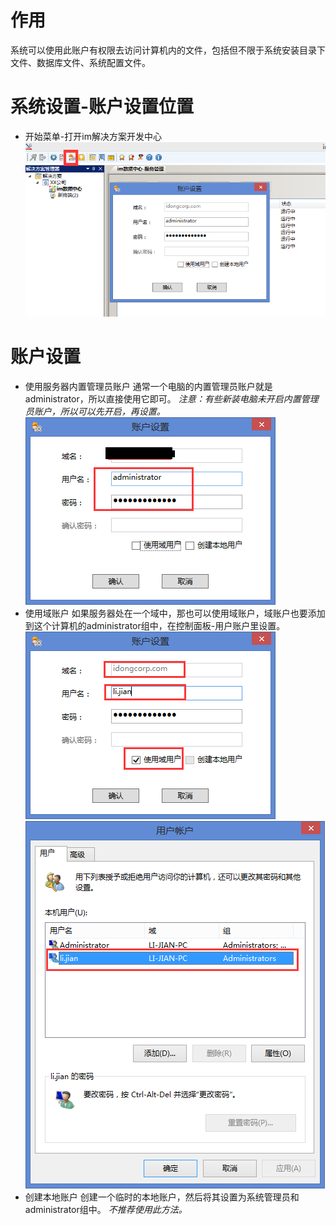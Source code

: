 # 作用
系统可以使用此账户有权限去访问计算机内的文件，包括但不限于系统安装目录下文件、数据库文件、系统配置文件。
# 系统设置-账户设置位置
* 开始菜单-打开im解决方案开发中心
![账户设置](./images/账户设置.png)
# 账户设置
* 使用服务器内置管理员账户
通常一个电脑的内置管理员账户就是administrator，所以直接使用它即可。
*注意：有些新装电脑未开启内置管理员账户，所以可以先开启，再设置。*
![](./images/内置管理员.png)
* 使用域账户
如果服务器处在一个域中，那也可以使用域账户，域账户也要添加到这个计算机的administrator组中，在控制面板-用户账户里设置。
![](./images/域账户1.png)
![](./images/域账户2.png)
* 创建本地账户
创建一个临时的本地账户，然后将其设置为系统管理员和administrator组中。
*不推荐使用此方法。*
